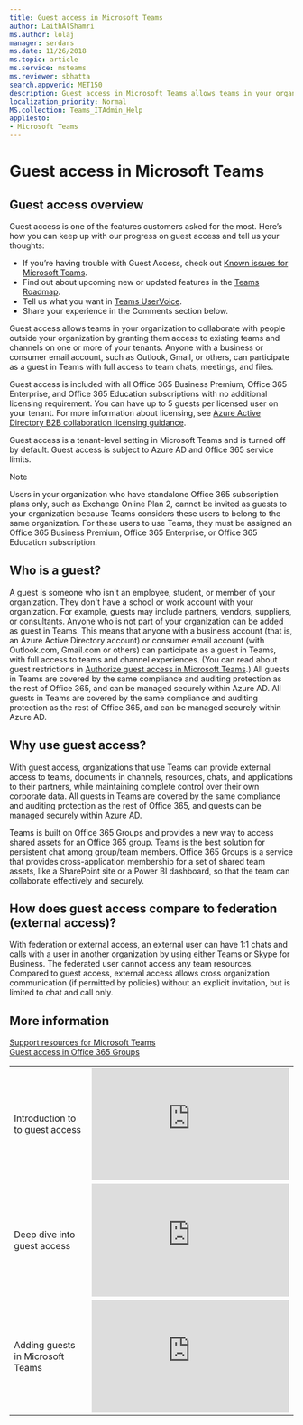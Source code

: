 ```yaml
---
title: Guest access in Microsoft Teams
author: LaithAlShamri
ms.author: lolaj
manager: serdars
ms.date: 11/26/2018
ms.topic: article
ms.service: msteams
ms.reviewer: sbhatta
search.appverid: MET150
description: Guest access in Microsoft Teams allows teams in your organization to collaborate with people outside your organization by granting them access to teams and channels.
localization_priority: Normal
MS.collection: Teams_ITAdmin_Help
appliesto: 
- Microsoft Teams
---
```


Guest access in Microsoft Teams
======================================

## Guest access overview

Guest access is one of the features customers asked for the most. Here’s how you can keep up with our progress on guest access and tell us your thoughts:

- If you’re having trouble with Guest Access, check out [Known issues for Microsoft Teams](Known-issues.md).
- Find out about upcoming new or updated features in the [Teams Roadmap](https://aka.ms/teamsroadmap).
- Tell us what you want in  [Teams UserVoice](https://aka.ms/TeamsUserVoice).
- Share your experience in the Comments section below.


Guest access allows teams in your organization to collaborate with people outside your organization by granting them access to existing teams and channels on one or more of your tenants. Anyone with a business or consumer email account, such as Outlook, Gmail, or others, can participate as a guest in Teams with full access to team chats, meetings, and files.

Guest access is included with all Office 365 Business Premium, Office 365 Enterprise, and Office 365 Education subscriptions with no additional licensing requirement. You can have up to 5 guests per licensed user on your tenant. For more information about licensing, see [Azure Active Directory B2B collaboration licensing guidance](https://docs.microsoft.com/en-us/azure/active-directory/b2b/licensing-guidance). 

Guest access is a tenant-level setting in Microsoft Teams and is turned off by default. Guest access is subject to Azure AD and Office 365 service limits.

> [!NOTE]
> Users in your organization who have standalone Office 365 subscription plans only, such as Exchange Online Plan 2, cannot be invited as guests to your organization because Teams considers these users to belong to the same organization. For these users to use Teams, they must be assigned an Office 365 Business Premium, Office 365 Enterprise, or Office 365 Education subscription. 

## Who is a guest?

A guest is someone who isn't an employee, student, or member of your organization. They don't have a school or work account with your organization. For example, guests may include partners, vendors, suppliers, or consultants. Anyone who is not part of your organization can be added as guest in Teams. This means that anyone with a business account (that is, an Azure Active Directory account) or consumer email account (with Outlook.com, Gmail.com or others) can participate as a guest in Teams, with full access to teams and channel experiences. (You can read about guest restrictions in [Authorize guest access in Microsoft Teams](teams-dependencies.md).) All guests in Teams are covered by the same compliance and auditing protection as the rest of Office 365, and can be managed securely within Azure AD. All guests in Teams are covered by the same compliance and auditing protection as the rest of Office 365, and can be managed securely within Azure AD.

## Why use guest access?
      
With guest access, organizations that use Teams can provide external access to teams, documents in channels, resources, chats, and applications to their partners, while maintaining complete control over their own corporate data. All guests in Teams are covered by the same compliance and auditing protection as the rest of Office 365, and guests can be managed securely within Azure AD.  

Teams is built on Office 365 Groups and provides a new way to access shared assets for an Office 365 group. Teams is the best solution for persistent chat among group/team members. Office 365 Groups is a service that provides cross-application membership for a set of shared team assets, like a SharePoint site or a Power BI dashboard, so that the team can collaborate effectively and securely. 

## How does guest access compare to federation (external access)?

With federation or external access, an external user can have 1:1 chats and calls with a user in another organization by using either Teams or Skype for Business. The federated user cannot access any team resources. Compared to guest access, external access allows cross organization communication (if permitted by policies) without an explicit invitation, but is limited to chat and call only.

## More information
    
[Support resources for Microsoft Teams](support-resources.md)  
[Guest access in Office 365 Groups](https://support.office.com/en-us/article/guest-access-in-office-365-groups-bfc7a840-868f-4fd6-a390-f347bf51aff6?ui=en-US&rs=en-US&ad=US#bkmk_usepowershell&PickTab=FAQ) 
  
|  |  |
|---------|---------|
|Introduction to to guest access   | <iframe width="350" height="200" src="https://www.youtube.com/embed/D8DW2Urv5y8" frameborder="0" allowfullscreen></iframe>   |
|Deep dive into guest access   | <iframe width="350" height="200" src="https://www.youtube.com/embed/vaJRRSjBxxY" frameborder="0" allowfullscreen></iframe>   |
| Adding guests in Microsoft Teams   | <iframe width="350" height="200" src="https://www.youtube.com/embed/1daMBDyBLZc" frameborder="0" allowfullscreen></iframe>   | 
    

